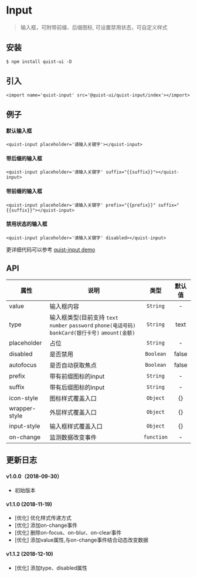 # Input

> 输入框，可附带前缀、后缀图标, 可设置禁用状态，可自定义样式


## 安装

```
$ npm install quist-ui -D
```

## 引入
```js{4}
<import name='quist-input' src='@quist-ui/quist-input/index'></import>
```

## 例子

#### 默认输入框

```js{4}
<quist-input placeholder='请输入关键字'></quist-input>
```

#### 带后缀的输入框

```js{4}
<quist-input placeholder='请输入关键字' suffix="{{suffix}}"></quist-input>
```

#### 带前缀的输入框

```js{4}
<quist-input placeholder='请输入关键字' prefix="{{prefix}}" suffix="{{suffix}}"></quist-input>
```

#### 禁用状态的输入框

```js{4}
<quist-input placeholder='请输入关键字' disabled></quist-input>
```

更详细代码可以参考 [quist-input demo](https://github.com/JDsecretFE/quist-ui/tree/master/src/Input/index.ux)

## API 

| 属性 | 说明 | 类型 | 默认值 |
|-------------|------------|:--------:|:-----:|
| value | 输入框内容 | `String` | - |
| type | 输入框类型(目前支持 `text` `number` `password` `phone(电话号码)` `bankCard(银行卡号)` `amount(金额)` | `String` | text |
| placeholder | 占位 | `String` | - |
| disabled | 是否禁用 | `Boolean` | false |
| autofocus | 是否自动获取焦点 | `Boolean` | false |
| prefix | 带有前缀图标的input | `String` | - |
| suffix | 带有后缀图标的input | `String` | - |
| icon-style | 图标样式覆盖入口 | `Object` | {} |
| wrapper-style | 外层样式覆盖入口 | `Object` | {} |
| input-style | 输入框样式覆盖入口 | `Object` | {} |
| on-change | 监测数据改变事件 | `function` | - |

## 更新日志

#### v1.0.0（2018-09-30）
* 初始版本

#### v1.1.0 (2018-11-19)
 * [优化] 优化样式传递方式
 * [优化] 添加on-change事件
 * [优化] 删除on-focus、on-blur、on-clear事件
 * [优化] 添加value属性,与on-change事件结合动态改变数据

#### v1.1.2 (2018-12-10)
 * [优化] 添加type、disabled属性
